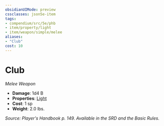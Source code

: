 ```yaml
---
obsidianUIMode: preview
cssclasses: json5e-item
tags:
- compendium/src/5e/phb
- item/property/light
- item/weapon/simple/melee
aliases: 
- "Club"
cost: 10
---
```

# Club
*Melee Weapon*  

- **Damage**: 1d4 B
- **Properties**: [Light](/compendium/rules/item-properties.md#Light)
- **Cost**: 1 sp
- **Weight**: 2.0 lbs.

*Source: Player's Handbook p. 149. Available in the SRD and the Basic Rules.*